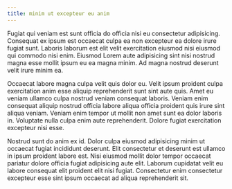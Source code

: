 ```yaml
---
title: minim ut excepteur eu anim
---
```


Fugiat qui veniam est sunt officia do officia nisi eu consectetur adipisicing. Consequat ex ipsum est occaecat culpa ea non excepteur ea dolore irure fugiat sunt. Laboris laborum est elit velit exercitation eiusmod nisi eiusmod qui commodo nisi enim. Eiusmod Lorem aute adipisicing sint nisi nostrud magna esse mollit ipsum eu ea magna minim. Ad magna nostrud deserunt velit irure minim ea.

Occaecat labore magna culpa velit quis dolor eu. Velit ipsum proident culpa exercitation anim esse aliquip reprehenderit sunt sint aute quis. Amet eu veniam ullamco culpa nostrud veniam consequat laboris. Veniam enim consequat aliquip nostrud officia labore aliqua officia proident quis irure sint aliqua veniam. Veniam enim tempor ut mollit non amet sunt ea dolor laboris in. Voluptate nulla culpa enim aute reprehenderit. Dolore fugiat exercitation excepteur nisi esse.

Nostrud sunt do anim ex id. Dolor culpa eiusmod adipisicing minim ut occaecat fugiat incididunt deserunt. Elit consectetur et deserunt est ullamco in ipsum proident labore est. Nisi eiusmod mollit dolor tempor occaecat pariatur dolore officia fugiat adipisicing aute elit. Laborum cupidatat velit eu labore consequat elit proident elit nisi fugiat. Consectetur enim consectetur excepteur esse sint ipsum occaecat ad aliqua reprehenderit sit.